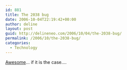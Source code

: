 ```yaml
---
id: 881
title: The 2038 bug
date: 2006-10-04T22:19:42+00:00
author: deline
layout: post
guid: http://delineneo.com/2006/10/04/the-2038-bug/
permalink: /2006/10/the-2038-bug/
categories:
  - Technology
---
```

[Awesome](http://www.smh.com.au/news/technology/batten-down-for-the-2038-bug/2006/10/02/1159641245983.html?page=fullpage#contentSwap1)&#8230; if it is the case&#8230;.

